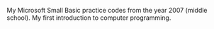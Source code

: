 My Microsoft Small Basic practice codes from the year 2007 (middle school). My first introduction to computer programming.

